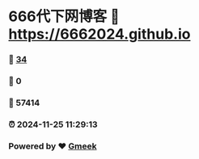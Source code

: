# 666代下网博客 :link: https://6662024.github.io 
### :page_facing_up: [34](https://6662024.github.io/tag.html) 
### :speech_balloon: 0 
### :hibiscus: 57414 
### :alarm_clock: 2024-11-25 11:29:13 
### Powered by :heart: [Gmeek](https://github.com/Meekdai/Gmeek)
